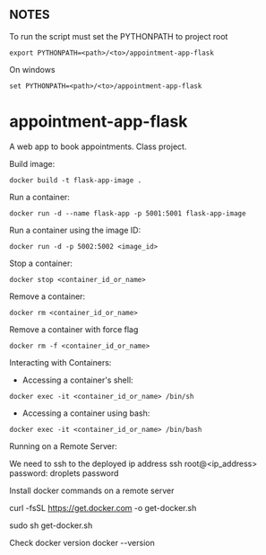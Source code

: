 ## NOTES
To run the script must set the PYTHONPATH to project root
```commandline
export PYTHONPATH=<path>/<to>/appointment-app-flask
```
On windows
```commandline
set PYTHONPATH=<path>/<to>/appointment-app-flask
```

# appointment-app-flask
A web app to book appointments. Class project. 

Build image:
```commandline
docker build -t flask-app-image .
```
Run a container:
```commandline
docker run -d --name flask-app -p 5001:5001 flask-app-image
```
Run a container using the image ID:
```commandline
docker run -d -p 5002:5002 <image_id>
```
Stop a container:
```commandline
docker stop <container_id_or_name>
```
Remove a container:
```commandline
docker rm <container_id_or_name>
```

Remove a container with force flag
```commandline
docker rm -f <container_id_or_name>
```

Interacting with Containers:
* Accessing a container's shell:
```commandline
docker exec -it <container_id_or_name> /bin/sh
```
* Accessing a container using bash:
```commandline
docker exec -it <container_id_or_name> /bin/bash
```

Running on a Remote Server:

We need to ssh to the deployed ip address
ssh root@<ip_address>
password: droplets password

Install docker commands on a remote server

curl -fsSL https://get.docker.com -o get-docker.sh

sudo sh get-docker.sh

Check docker version
docker --version


